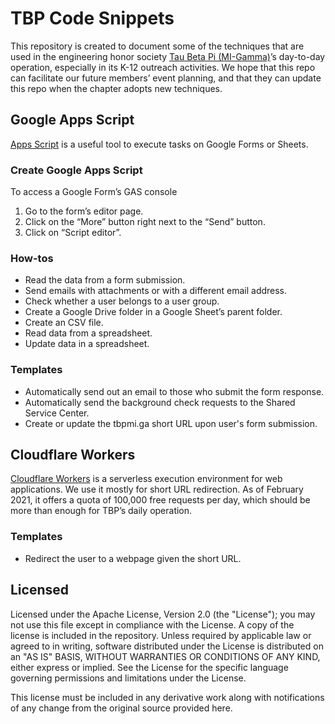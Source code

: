 # TBP Code Snippets
This repository is created to document some of the techniques that are used in the engineering honor society [Tau Beta Pi (MI-Gamma)](https://tbp.engin.umich.edu)’s day-to-day operation, especially in its K-12 outreach activities. We hope that this repo can facilitate our future members’ event planning, and that they can update this repo when the chapter adopts new techniques.

## Google Apps Script
[Apps Script](https://developers.google.com/apps-script) is a useful tool to execute tasks on Google Forms or Sheets.

### Create Google Apps Script
To access a Google Form’s GAS console
1. Go to the form’s editor page.
2. Click on the “More” button right next to the “Send” button.
3. Click on “Script editor”.

### How-tos
* Read the data from a form submission.
* Send emails with attachments or with a different email address.
* Check whether a user belongs to a user group.
* Create a Google Drive folder in a Google Sheet’s parent folder.
* Create an CSV file.
* Read data from a spreadsheet.
* Update data in a spreadsheet.

### Templates
* Automatically send out an email to those who submit the form response.
* Automatically send the background check requests to the Shared Service Center.
* Create or update the tbpmi.ga short URL upon user's form submission.

## Cloudflare Workers
[Cloudflare Workers](https://workers.cloudflare.com) is a serverless execution environment for web applications. We use it mostly for short URL redirection. As of February 2021, it offers a quota of 100,000 free requests per day, which should be more than enough for TBP’s daily operation.

### Templates
* Redirect the user to a webpage given the short URL.

## Licensed
Licensed under the Apache License, Version 2.0 (the "License");
you may not use this file except in compliance with the License. A copy of the license is included in the repository.
Unless required by applicable law or agreed to in writing, software distributed under the License is distributed on an "AS IS" BASIS, WITHOUT WARRANTIES OR CONDITIONS OF ANY KIND, either express or implied. See the License for the specific language governing permissions and limitations under the License.

This license must be included in any derivative work along with notifications of any change from the original source provided here.
